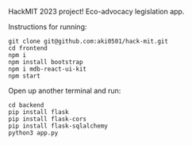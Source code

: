 HackMIT 2023 project! Eco-advocacy legislation app.

Instructions for running:
```
git clone git@github.com:aki0501/hack-mit.git
cd frontend
npm i
npm install bootstrap
npm i mdb-react-ui-kit
npm start

```

Open up another terminal and run:
```
cd backend
pip install flask
pip install flask-cors
pip install flask-sqlalchemy
python3 app.py
```


